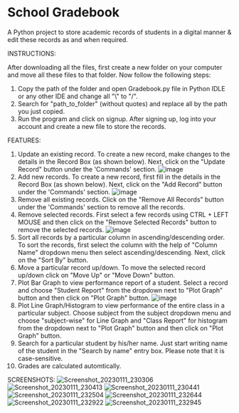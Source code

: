 # School Gradebook

A Python project to store academic records of students in a digital manner & edit these records as and when required.

INSTRUCTIONS:

After downloading all the files, first create a new folder on your computer and move all these files to that folder. Now follow the following steps:
1) Copy the path of the folder and open Gradebook.py file in Python IDLE or any other IDE and change all "\\" to "/".
2) Search for "path_to_folder" (without quotes) and replace all by the path you just copied.
3) Run the program and click on signup. After signing up, log into your account and create a new file to store the records.




FEATURES:
1) Update an existing record.
To create a new record, make changes to the details in the Record Box (as shown below). Next, click on the "Update Record" button under the 'Commands' section.
![image](https://user-images.githubusercontent.com/115524391/211878225-cbb49bd6-564a-484a-b41b-7082274f5860.png)
2) Add new records.
To create a new record, first fill in the details in the Record Box (as shown below). Next, click on the "Add Record" button under the 'Commands' section.
![image](https://user-images.githubusercontent.com/115524391/211878225-cbb49bd6-564a-484a-b41b-7082274f5860.png)
3) Remove all existing records.
Click on the "Remove All Records" button under the 'Commands' section to remove all the records. 
4) Remove selected records.
First select a few records using CTRL + LEFT MOUSE and then click on the "Remove Selected Records" button to remove the selected records.
![image](https://user-images.githubusercontent.com/115524391/211879416-afd4a8a8-bcfd-4b52-8083-79fadb0eac98.png)
5) Sort all records by a particular column in ascending/descending order.
To sort the records, first select the column with the help of "Column Name" dropdown menu then select ascending/descending. Next, click on the "Sort By" button.
6) Move a particular record up/down.
To move the selected record up/down click on "Move Up" or "Move Down" button.
7) Plot Bar Graph to view performance report of a student. Select a record and choose "Student Report" from the dropdown next to "Plot Graph" button and then click on "Plot Graph" button.
![image](https://user-images.githubusercontent.com/115524391/211880772-ae6c1f49-547e-48fc-8449-a3a0ba28b2dc.png)
8) Plot Line Graph/Histogram to view performance of the entire class in a particular subject. Choose subject from the subject dropdown menu and choose "subject-wise" for Line Graph and "Class Report" for histogram from the dropdown next to "Plot Graph" button and then click on "Plot Graph" button.
9) Search for a particular student by his/her name.
Just start writing name of the student in the "Search by name" entry box. Please note that it is case-sensitive.
11) Grades are calculated automtically.

SCREENSHOTS:
![Screenshot_20230111_230306](https://user-images.githubusercontent.com/115524391/211882777-be6ab413-1e97-43c9-8e5b-9bdbb8d1749b.png)
![Screenshot_20230111_230413](https://user-images.githubusercontent.com/115524391/211882788-8ea7f9f5-df63-4c1a-99aa-92d0b9d45949.png)
![Screenshot_20230111_230441](https://user-images.githubusercontent.com/115524391/211882804-af441582-e8a2-434c-a575-3f2f496fcd8b.png)
![Screenshot_20230111_232504](https://user-images.githubusercontent.com/115524391/211882832-5d46d7e6-2037-4e0a-b418-e9b1df83434e.png)
![Screenshot_20230111_232644](https://user-images.githubusercontent.com/115524391/211882854-05f1e9dc-e898-49e3-ba01-1b4889e8b8d1.png)
![Screenshot_20230111_232922](https://user-images.githubusercontent.com/115524391/211882865-0bc83f3f-44a9-410c-8695-cac5f4e492dd.png)
![Screenshot_20230111_232945](https://user-images.githubusercontent.com/115524391/211882883-f396c6d5-a82a-40ff-abda-7996f7a14558.png)





